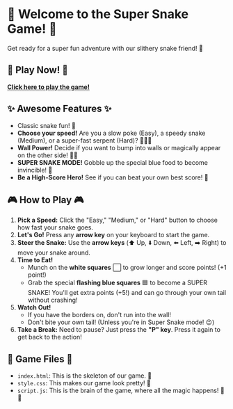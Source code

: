# 🐍 Welcome to the Super Snake Game! 🐍

Get ready for a super fun adventure with our slithery snake friend! 🤩

## 🚀 Play Now! 🚀

**[Click here to play the game!](https://eclipsekae.github.io/snake-game/)**

## ✨ Awesome Features ✨

*   Classic snake fun! 🍎
*   **Choose your speed!** Are you a slow poke (Easy), a speedy snake (Medium), or a super-fast serpent (Hard)? 🐢💨🚀
*   **Wall Power!** Decide if you want to bump into walls or magically appear on the other side! 🧱✨
*   **SUPER SNAKE MODE!** Gobble up the special blue food to become invincible! 💪
*   **Be a High-Score Hero!** See if you can beat your own best score! 👑

## 🎮 How to Play 🎮

1.  **Pick a Speed:** Click the "Easy," "Medium," or "Hard" button to choose how fast your snake goes.
2.  **Let's Go!** Press any **arrow key** on your keyboard to start the game.
3.  **Steer the Snake:** Use the **arrow keys** (⬆️ Up, ⬇️ Down, ⬅️ Left, ➡️ Right) to move your snake around.
4.  **Time to Eat!**
    *   Munch on the **white squares** ⬜ to grow longer and score points! (+1 point!)
    *   Grab the special **flashing blue squares** 🟦 to become a SUPER SNAKE! You'll get extra points (+5!) and can go through your own tail without crashing!
5.  **Watch Out!**
    *   If you have the borders on, don't run into the wall!
    *   Don't bite your own tail! (Unless you're in Super Snake mode! 😉)
6.  **Take a Break:** Need to pause? Just press the **"P" key**. Press it again to get back to the action!

## 📂 Game Files 📂

*   `index.html`: This is the skeleton of our game. 🦴
*   `style.css`: This makes our game look pretty! 🎨
*   `script.js`: This is the brain of the game, where all the magic happens! 🧠✨